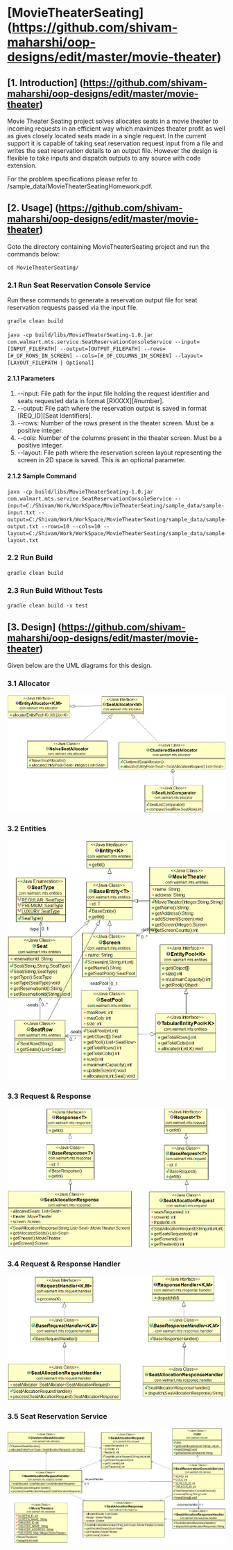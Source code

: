 # [MovieTheaterSeating] (https://github.com/shivam-maharshi/oop-designs/edit/master/movie-theater)

## [1. Introduction] (https://github.com/shivam-maharshi/oop-designs/edit/master/movie-theater)
Movie Theater Seating project solves allocates seats in a movie theater to incoming requests in an efficient way which maximizes theater profit as well as gives closely located seats made in a single request. In the current support it is capable of taking seat reservation request input from a file and writes the seat reservation details to an output file. However the design is flexible to take inputs and dispatch outputs to any source with code extension.

For the problem specifications please refer to /sample_data/MovieTheaterSeatingHomework.pdf.

## [2. Usage] (https://github.com/shivam-maharshi/oop-designs/edit/master/movie-theater)
Goto the directory containing MovieTheaterSeating project and run the commands below:

```
cd MovieTheaterSeating/
```

### 2.1 Run Seat Reservation Console Service
Run these commands to generate a reservation output file for seat reservation requests passed via the input file.

```
gradle clean build

java -cp build/libs/MovieTheaterSeating-1.0.jar com.walmart.mts.service.SeatReservationConsoleService --input=[INPUT_FILEPATH] --output=[OUTPUT_FILEPATH] --rows=[#_OF_ROWS_IN_SCREEN] --cols=[#_OF_COLUMNS_IN_SCREEN] --layout=[LAYOUT_FILEPATH | Optional]

```

#### 2.1.1 Parameters
1. --input: File path for the input file holding the request identifier and seats requested data in format [RXXXX]<space>[#number].
2. --output: File path where the reservation output is saved in format [REQ_ID]<space>[Seat Identifiers].
3. --rows: Number of the rows present in the theater screen. Must be a positive integer.
4. --cols: Number of the columns present in the theater screen. Must be a positive integer.
5. --layout: File path where the reservation screen layout representing the screen in 2D space is saved. This is an optional parameter.

#### 2.1.2 Sample Command

```
java -cp build/libs/MovieTheaterSeating-1.0.jar com.walmart.mts.service.SeatReservationConsoleService --input=C:/Shivam/Work/WorkSpace/MovieTheaterSeating/sample_data/sample-input.txt --output=C:/Shivam/Work/WorkSpace/MovieTheaterSeating/sample_data/sample-output.txt	--rows=10 --cols=10 --layout=C:/Shivam/Work/WorkSpace/MovieTheaterSeating/sample_data/sample-layout.txt
```

### 2.2 Run Build

```
gradle clean build
```

### 2.3 Run Build Without Tests

```
gradle clean build -x test
```

## [3. Design] (https://github.com/shivam-maharshi/oop-designs/edit/master/movie-theater)

Given below are the UML diagrams for this design.

### 3.1 Allocator

![Allocator](/movie-theater/uml_diagrams/Allocator.png?raw=true "Allocator")

### 3.2 Entities

![Entities](/movie-theater/uml_diagrams/Entities.png?raw=true "Entities")

### 3.3 Request & Response

![Request & Response](/movie-theater/uml_diagrams/Request%26Response.png?raw=true "Request & Response")

### 3.4 Request & Response Handler

![Request & Response Handler](/movie-theater/uml_diagrams/Request%26ResponseHandler.png?raw=true "Request & Response Handler")

### 3.5 Seat Reservation Service

![Seat Reservation Service](/movie-theater/uml_diagrams/SeatResService.png?raw=true "Seat Reservation Service")

